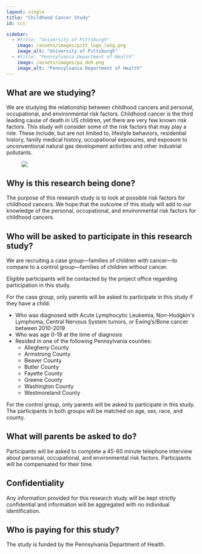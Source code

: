 ```yaml
---
layout: single
title: "Childhood Cancer Study"
id: ccs

sidebar:
  - #title: "University of Pittsburgh"
    image: /assets/images/pitt_logo_long.png
    image_alt: "University of Pittsburgh"
  - #title: "Pennsylvania Department of Health"
    image: /assets/images/pa_doh.png
    image_alt: "Pennsylvania Department of Health"
---
```


## What are we studying? 

We are studying the relationship between childhood cancers and personal, occupational, and environmental risk factors. Childhood cancer is the third leading cause of death in US children, yet there are very few known risk factors. This study will consider some of the risk factors that may play a role. These include, but are not limited to, lifestyle behaviors, residential history, family medical history, occupational exposures, and exposure to unconventional natural gas development activities and other industrial pollutants.

<figure>
  <img src="/assets/images/kid_faucet_cropped.png">
</figure>

## Why is this research being done?

The purpose of this research study is to look at possible risk factors for childhood cancers. We hope that the outcome of this study will add to our knowledge of the personal, occupational, and environmental risk factors for childhood cancers.

## Who will be asked to participate in this research study?

We are recruiting a case group—families of children with cancer—to compare to a control group—families of children without cancer. 

Eligible participants will be contacted by the project office regarding participation in this study. 

For the case group, only parents will be asked to participate in this study if they have a child:
- Who was diagnosed with Acute Lymphocytic Leukemia, Non-Hodgkin's Lymphoma, Central Nervous System tumors, or Ewing’s/Bone cancer between 2010-2019
- Who was age 0-19 at the time of diagnosis
- Resided in one of the following Pennsylvania counties:
    - Allegheny County
    - Armstrong County
    - Beaver County
    - Butler County
    - Fayette County
    - Greene County
    - Washington County
    - Westmoreland County

For the control group, only parents will be asked to participate in this study. The participants in both groups will be matched on age, sex, race, and county.

## What will parents be asked to do?  

Participants will be asked to complete a 45-60 minute telephone interview about personal, occupational, and environmental risk factors. Participants will be compensated for their time.

## Confidentiality

Any information provided for this research study will be kept strictly confidential and information will be aggregated with no individual identification.

## Who is paying for this study?

The study is funded by the Pennsylvania Department of Health.
